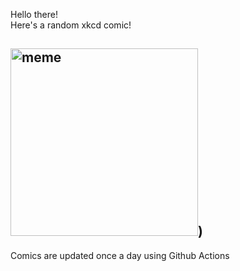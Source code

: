 Hello there! <br>Here's a random xkcd comic!<br>
## <img src="https://imgs.xkcd.com/comics/lease.png" alt="meme" width="300"/>)<br>
Comics are updated once a day using Github Actions